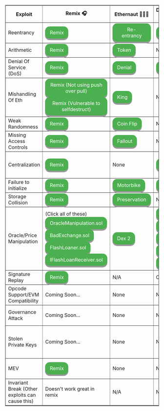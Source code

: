 <table border="1" style="border-collapse: collapse;">
    <thead>
        <tr>
            <th>Exploit</th>
            <th>Remix 🎧</th>
            <th>Ethernaut 👩🏻‍🚀</th>
            <th>Damn Vulnerable DeFi 💰</th>
            <th>Case Studies 🔎</th>
        </tr>
    </thead>
    <tbody>
        <tr>
            <td>Reentrancy</td>
            <td>
            <a href="https://remix.ethereum.org/#url=https://github.com/Cyfrin/sc-exploits-minimized/blob/main/src/reentrancy/Reentrancy.sol&lang=en&optimize=false&runs=200&evmVersion=null&version=soljson-v0.8.20+commit.a1b79de6.js" target="_blank" style="display: inline-block; padding: 10px 15px; font-size: 16px; cursor: pointer; text-align: center; text-decoration: none; outline: none; color: #fff; background-color: #4CAF50; border: none; border-radius: 15px; box-shadow: 0 5px #999;" target="_blank">Remix</a>
            </td>
            <td>
            <a href="https://ethernaut.openzeppelin.com/level/10" target="_blank" style="display: inline-block; padding: 10px 15px; font-size: 16px; cursor: pointer; text-align: center; text-decoration: none; outline: none; color: #fff; background-color: #4CAF50; border: none; border-radius: 15px; box-shadow: 0 5px #999;" target="_blank">Re-entrancy</a>
            </td>
            <td>
            <a href="https://www.damnvulnerabledefi.xyz/challenges/side-entrance/" target="_blank" style="display: inline-block; padding: 10px 15px; font-size: 16px; cursor: pointer; text-align: center; text-decoration: none; outline: none; color: #fff; background-color: #4CAF50; border: none; border-radius: 15px; box-shadow: 0 5px #999;" target="_blank">Side Entrance</a>
            </td>
            <td>
            <a href="https://github.com/pcaversaccio/reentrancy-attacks" target="_blank" style="display: inline-block; padding: 10px 15px; font-size: 16px; cursor: pointer; text-align: center; text-decoration: none; outline: none; color: #fff; background-color: #4CAF50; border: none; border-radius: 15px; box-shadow: 0 5px #999;" target="_blank">The Ultimate List </a>
            </td>
        </tr>
        <tr>
            <td>Arithmetic</td>
            <td>
            <a href="https://remix.ethereum.org/#url=https://github.com/Cyfrin/sc-exploits-minimized/blob/main/src/arithmetic/OverflowAndUnderflow.sol&lang=en&optimize=false&runs=200&evmVersion=null&version=soljson-v0.8.20+commit.a1b79de6.js" target="_blank" style="display: inline-block; padding: 10px 15px; font-size: 16px; cursor: pointer; text-align: center; text-decoration: none; outline: none; color: #fff; background-color: #4CAF50; border: none; border-radius: 15px; box-shadow: 0 5px #999;" target="_blank">Remix</a>
            </td>
            <td>
            <a href="https://ethernaut.openzeppelin.com/level/5" target="_blank" style="display: inline-block; padding: 10px 15px; font-size: 16px; cursor: pointer; text-align: center; text-decoration: none; outline: none; color: #fff; background-color: #4CAF50; border: none; border-radius: 15px; box-shadow: 0 5px #999;" target="_blank">Token</a>
            </td>
            <td>
            None
            </td>
            <td>
            Coming Soon...
            </td>
        </tr>
        <tr>
            <td>Denial Of Service (DoS)</td>
            <td>
            <a href="https://remix.ethereum.org/#url=https://github.com/Cyfrin/sc-exploits-minimized/blob/main/src/denial-of-service/DoS.sol&lang=en&optimize=false&runs=200&evmVersion=null&version=soljson-v0.8.20+commit.a1b79de6.js" target="_blank" style="display: inline-block; padding: 10px 15px; font-size: 16px; cursor: pointer; text-align: center; text-decoration: none; outline: none; color: #fff; background-color: #4CAF50; border: none; border-radius: 15px; box-shadow: 0 5px #999;" target="_blank">Remix</a>
            </td>
            <td>
            <a href="https://ethernaut.openzeppelin.com/level/20" target="_blank" style="display: inline-block; padding: 10px 15px; font-size: 16px; cursor: pointer; text-align: center; text-decoration: none; outline: none; color: #fff; background-color: #4CAF50; border: none; border-radius: 15px; box-shadow: 0 5px #999;" target="_blank">Denial</a>
            </td>
            <td>
            <a href="https://www.damnvulnerabledefi.xyz/challenges/unstoppable/" target="_blank" style="display: inline-block; padding: 10px 15px; font-size: 16px; cursor: pointer; text-align: center; text-decoration: none; outline: none; color: #fff; background-color: #4CAF50; border: none; border-radius: 15px; box-shadow: 0 5px #999;" target="_blank">Unstoppable</a>
            </td>
            <td>
            Coming Soon...
            </td>
        </tr>
        <tr>
            <td>Mishandling Of Eth</td>
            <td>
            <a href="https://remix.ethereum.org/#url=https://github.com/Cyfrin/sc-exploits-minimized/blob/main/src/mishandling-of-eth/MishandlingOfEth.sol&lang=en&optimize=false&runs=200&evmVersion=null&version=soljson-v0.8.20+commit.a1b79de6.js" target="_blank" style="display: inline-block; padding: 10px 15px; font-size: 16px; cursor: pointer; text-align: center; text-decoration: none; outline: none; color: #fff; background-color: #4CAF50; border: none; border-radius: 15px; box-shadow: 0 5px #999;" target="_blank">Remix (Not using push over pull)</a>
            </br>
            <a href="https://remix.ethereum.org/#url=https://github.com/Cyfrin/sc-exploits-minimized/blob/main/src/mishandling-of-eth/SelfDestructMe.sol&lang=en&optimize=false&runs=200&evmVersion=null&version=soljson-v0.8.20+commit.a1b79de6.js" target="_blank" style="display: inline-block; padding: 10px 15px; font-size: 16px; cursor: pointer; text-align: center; text-decoration: none; outline: none; color: #fff; background-color: #4CAF50; border: none; border-radius: 15px; box-shadow: 0 5px #999;" target="_blank">Remix (Vulnerable to selfdestruct)</a>
            </td>
            <td>
            <a href="https://ethernaut.openzeppelin.com/level/9" target="_blank" style="display: inline-block; padding: 10px 15px; font-size: 16px; cursor: pointer; text-align: center; text-decoration: none; outline: none; color: #fff; background-color: #4CAF50; border: none; border-radius: 15px; box-shadow: 0 5px #999;" target="_blank">King</a>
            </td>
            <td>
            None
            </td>
            <td>
            <a href="https://samczsun.com/two-rights-might-make-a-wrong/" target="_blank" style="display: inline-block; padding: 10px 15px; font-size: 16px; cursor: pointer; text-align: center; text-decoration: none; outline: none; color: #fff; background-color: #4CAF50; border: none; border-radius: 15px; box-shadow: 0 5px #999;" target="_blank">Sushi Swap</a>
            </td>
        </tr>
        <tr>
            <td>Weak Randomness</td>
            <td>
            <a href="https://remix.ethereum.org/#url=https://github.com/Cyfrin/sc-exploits-minimized/blob/main/src/weak-randomness/WeakRandomness.sol&lang=en&optimize=false&runs=200&evmVersion=null&version=soljson-v0.8.20+commit.a1b79de6.js" target="_blank" style="display: inline-block; padding: 10px 15px; font-size: 16px; cursor: pointer; text-align: center; text-decoration: none; outline: none; color: #fff; background-color: #4CAF50; border: none; border-radius: 15px; box-shadow: 0 5px #999;" target="_blank">Remix</a>
            </td>
            <td>
            <a href="https://ethernaut.openzeppelin.com/level/3" target="_blank" style="display: inline-block; padding: 10px 15px; font-size: 16px; cursor: pointer; text-align: center; text-decoration: none; outline: none; color: #fff; background-color: #4CAF50; border: none; border-radius: 15px; box-shadow: 0 5px #999;" target="_blank">Coin Flip</a>
            </td>
            <td>
            None
            </td>
            <td>
            <a href="https://forum.openzeppelin.com/t/understanding-the-meebits-exploit/8281" target="_blank" style="display: inline-block; padding: 10px 15px; font-size: 16px; cursor: pointer; text-align: center; text-decoration: none; outline: none; color: #fff; background-color: #4CAF50; border: none; border-radius: 15px; box-shadow: 0 5px #999;" target="_blank">Meebits</a>
            </td>
        </tr>
        <tr>
            <td>Missing Access Controls</td>
            <td>
            <a href="https://remix.ethereum.org/#url=https://github.com/Cyfrin/sc-exploits-minimized/blob/main/src/missing-access-controls/MissingAccessControls.sol&lang=en&optimize=false&runs=200&evmVersion=null&version=soljson-v0.8.20+commit.a1b79de6.js" target="_blank" style="display: inline-block; padding: 10px 15px; font-size: 16px; cursor: pointer; text-align: center; text-decoration: none; outline: none; color: #fff; background-color: #4CAF50; border: none; border-radius: 15px; box-shadow: 0 5px #999;" target="_blank">Remix</a>
            </td>
            <td>
            <a href="https://ethernaut.openzeppelin.com/level/2" target="_blank" style="display: inline-block; padding: 10px 15px; font-size: 16px; cursor: pointer; text-align: center; text-decoration: none; outline: none; color: #fff; background-color: #4CAF50; border: none; border-radius: 15px; box-shadow: 0 5px #999;" target="_blank">Fallout</a>
            </td>
            <td>
            None
            </td>
            <td>
            Coming Soon...
            </td>
        </tr>
        <tr>
            <td>Centralization</td>
            <td>
            <a href="https://remix.ethereum.org/#url=https://github.com/Cyfrin/sc-exploits-minimized/blob/main/src/centralization/Centralization.sol&lang=en&optimize=false&runs=200&evmVersion=null&version=soljson-v0.8.20+commit.a1b79de6.js" target="_blank" style="display: inline-block; padding: 10px 15px; font-size: 16px; cursor: pointer; text-align: center; text-decoration: none; outline: none; color: #fff; background-color: #4CAF50; border: none; border-radius: 15px; box-shadow: 0 5px #999;" target="_blank">Remix</a>
            </td>
            <td>
            None
            </td>
            <td>
            <a href="https://www.damnvulnerabledefi.xyz/challenges/compromised/" target="_blank" style="display: inline-block; padding: 10px 15px; font-size: 16px; cursor: pointer; text-align: center; text-decoration: none; outline: none; color: #fff; background-color: #4CAF50; border: none; border-radius: 15px; box-shadow: 0 5px #999;" target="_blank">Compromised</a>
            </td>
            <td>
            <a href="https://medium.com/@observer1/uk-court-ordered-oasis-to-exploit-own-security-flaw-to-recover-120k-weth-stolen-in-wormhole-hack-fcadc439ca9d" target="_blank" style="display: inline-block; padding: 10px 15px; font-size: 16px; cursor: pointer; text-align: center; text-decoration: none; outline: none; color: #fff; background-color: #4CAF50; border: none; border-radius: 15px; box-shadow: 0 5px #999;" target="_blank">Oasis</a>
            And every rug pull ever.
            </td>
        </tr>
        <tr>
            <td>Failure to initialize</td>
            <td>
            <a href="https://remix.ethereum.org/#url=https://github.com/Cyfrin/sc-exploits-minimized/blob/main/src/failure-to-initialize/FailureToInitialize.sol&lang=en&optimize=false&runs=200&evmVersion=null&version=soljson-v0.8.20+commit.a1b79de6.js" target="_blank" style="display: inline-block; padding: 10px 15px; font-size: 16px; cursor: pointer; text-align: center; text-decoration: none; outline: none; color: #fff; background-color: #4CAF50; border: none; border-radius: 15px; box-shadow: 0 5px #999;" target="_blank">Remix</a>
            </td>
            <td>
            <a href="https://ethernaut.openzeppelin.com/level/25 " target="_blank" style="display: inline-block; padding: 10px 15px; font-size: 16px; cursor: pointer; text-align: center; text-decoration: none; outline: none; color: #fff; background-color: #4CAF50; border: none; border-radius: 15px; box-shadow: 0 5px #999;" target="_blank">Motorbike</a>
            </td>
            <td>
            <a href="https://www.damnvulnerabledefi.xyz/challenges/wallet-mining/ " target="_blank" style="display: inline-block; padding: 10px 15px; font-size: 16px; cursor: pointer; text-align: center; text-decoration: none; outline: none; color: #fff; background-color: #4CAF50; border: none; border-radius: 15px; box-shadow: 0 5px #999;" target="_blank">Wallet Mining</a>
            </td>
            <td>
            <a href="https://github.com/openethereum/parity-ethereum/issues/6995 " target="_blank" style="display: inline-block; padding: 10px 15px; font-size: 16px; cursor: pointer; text-align: center; text-decoration: none; outline: none; color: #fff; background-color: #4CAF50; border: none; border-radius: 15px; box-shadow: 0 5px #999;" target="_blank">Parity Wallet</a>
            </td>
        </tr>
        <tr>
            <td>Storage Collision</td>
            <td>
            <a href="https://remix.ethereum.org/#url=https://github.com/Cyfrin/sc-exploits-minimized/blob/main/src/storage-collision/StorageCollision.sol&lang=en&optimize=false&runs=200&evmVersion=null&version=soljson-v0.8.20+commit.a1b79de6.js" target="_blank" style="display: inline-block; padding: 10px 15px; font-size: 16px; cursor: pointer; text-align: center; text-decoration: none; outline: none; color: #fff; background-color: #4CAF50; border: none; border-radius: 15px; box-shadow: 0 5px #999;" target="_blank">Remix</a>
            </td>
            <td>
            <a href="https://ethernaut.openzeppelin.com/level/16" target="_blank" style="display: inline-block; padding: 10px 15px; font-size: 16px; cursor: pointer; text-align: center; text-decoration: none; outline: none; color: #fff; background-color: #4CAF50; border: none; border-radius: 15px; box-shadow: 0 5px #999;" target="_blank">Preservation</a>
            </td>
            <td>
            None
            </td>
            <td>
            Coming Soon...
            </td>
        </tr>
        <tr>
            <td>Oracle/Price Manipulation</td>
            <td>
            (Click all of these)
            <a href="https://remix.ethereum.org/#url=https://github.com/Cyfrin/sc-exploits-minimized/blob/main/src/oracle-manipulation/OracleManipulation.sol&lang=en&optimize=false&runs=200&evmVersion=null&version=soljson-v0.8.20+commit.a1b79de6.js" target="_blank" style="display: inline-block; padding: 10px 15px; font-size: 16px; cursor: pointer; text-align: center; text-decoration: none; outline: none; color: #fff; background-color: #4CAF50; border: none; border-radius: 15px; box-shadow: 0 5px #999;" target="_blank">OracleManipulation.sol</a>
            </br>
            <a href="https://remix.ethereum.org/#url=https://github.com/Cyfrin/sc-exploits-minimized/blob/main/src/oracle-manipulation/BadExchange.sol&lang=en&optimize=false&runs=200&evmVersion=null&version=soljson-v0.8.20+commit.a1b79de6.js" target="_blank" style="display: inline-block; padding: 10px 15px; font-size: 16px; cursor: pointer; text-align: center; text-decoration: none; outline: none; color: #fff; background-color: #4CAF50; border: none; border-radius: 15px; box-shadow: 0 5px #999;" target="_blank">BadExchange.sol</a>
            </br>
            <a href="https://remix.ethereum.org/#url=https://github.com/Cyfrin/sc-exploits-minimized/blob/main/src/oracle-manipulation/FlashLoaner.sol&lang=en&optimize=false&runs=200&evmVersion=null&version=soljson-v0.8.20+commit.a1b79de6.js" target="_blank" style="display: inline-block; padding: 10px 15px; font-size: 16px; cursor: pointer; text-align: center; text-decoration: none; outline: none; color: #fff; background-color: #4CAF50; border: none; border-radius: 15px; box-shadow: 0 5px #999;" target="_blank">FlashLoaner.sol</a>
            </br>
            <a href="https://remix.ethereum.org/#url=https://github.com/Cyfrin/sc-exploits-minimized/blob/main/src/oracle-manipulation/IFlashLoanReceiver.sol&lang=en&optimize=false&runs=200&evmVersion=null&version=soljson-v0.8.20+commit.a1b79de6.js" target="_blank" style="display: inline-block; padding: 10px 15px; font-size: 16px; cursor: pointer; text-align: center; text-decoration: none; outline: none; color: #fff; background-color: #4CAF50; border: none; border-radius: 15px; box-shadow: 0 5px #999;" target="_blank">IFlashLoanReceiver.sol</a>
            </td>
            <td>
            <a href="https://ethernaut.openzeppelin.com/level/23" target="_blank" style="display: inline-block; padding: 10px 15px; font-size: 16px; cursor: pointer; text-align: center; text-decoration: none; outline: none; color: #fff; background-color: #4CAF50; border: none; border-radius: 15px; box-shadow: 0 5px #999;" target="_blank">Dex 2</a>
            </td>
            <td>
            <a href="https://www.damnvulnerabledefi.xyz/challenges/puppet/" target="_blank" style="display: inline-block; padding: 10px 15px; font-size: 16px; cursor: pointer; text-align: center; text-decoration: none; outline: none; color: #fff; background-color: #4CAF50; border: none; border-radius: 15px; box-shadow: 0 5px #999;" target="_blank">Puppet</a>
            </br>
            <a href="https://www.damnvulnerabledefi.xyz/challenges/puppet-v2/" target="_blank" style="display: inline-block; padding: 10px 15px; font-size: 16px; cursor: pointer; text-align: center; text-decoration: none; outline: none; color: #fff; background-color: #4CAF50; border: none; border-radius: 15px; box-shadow: 0 5px #999;" target="_blank">Puppet V2</a>
            </br>
            <a href="https://www.damnvulnerabledefi.xyz/challenges/puppet-v3/" target="_blank" style="display: inline-block; padding: 10px 15px; font-size: 16px; cursor: pointer; text-align: center; text-decoration: none; outline: none; color: #fff; background-color: #4CAF50; border: none; border-radius: 15px; box-shadow: 0 5px #999;" target="_blank">Puppet V3</a>
            </br>
            <a href="https://www.damnvulnerabledefi.xyz/challenges/the-rewarder/" target="_blank" style="display: inline-block; padding: 10px 15px; font-size: 16px; cursor: pointer; text-align: center; text-decoration: none; outline: none; color: #fff; background-color: #4CAF50; border: none; border-radius: 15px; box-shadow: 0 5px #999;" target="_blank">The Rewarder</a>
            </br>
            <a href="https://www.damnvulnerabledefi.xyz/challenges/selfie/" target="_blank" style="display: inline-block; padding: 10px 15px; font-size: 16px; cursor: pointer; text-align: center; text-decoration: none; outline: none; color: #fff; background-color: #4CAF50; border: none; border-radius: 15px; box-shadow: 0 5px #999;" target="_blank">Selfie</a>
            </td>
            <td>
            <a href="https://rekt.news/cream-rekt-2/" target="_blank" style="display: inline-block; padding: 10px 15px; font-size: 16px; cursor: pointer; text-align: center; text-decoration: none; outline: none; color: #fff; background-color: #4CAF50; border: none; border-radius: 15px; box-shadow: 0 5px #999;" target="_blank">Cream Finance</a>
            </td>
        </tr>
        <tr>
            <td>Signature Replay</td>
            <td>
            <a href="https://remix.ethereum.org/#url=https://github.com/Cyfrin/sc-exploits-minimized/blob/main/src/signature-replay/SignatureReplay.sol&lang=en&optimize=false&runs=200&evmVersion=null&version=soljson-v0.8.20+commit.a1b79de6.js" target="_blank" style="display: inline-block; padding: 10px 15px; font-size: 16px; cursor: pointer; text-align: center; text-decoration: none; outline: none; color: #fff; background-color: #4CAF50; border: none; border-radius: 15px; box-shadow: 0 5px #999;" target="_blank">Remix</a>
            </td>
            <td>
            N/A
            </td>
            <td>
            Coming soon...
            </td>
            <td>
            Coming soon...
            </td>
        </tr>
        <tr>
            <td>Opcode Support/EVM Compatibility</td>
            <td>
            Coming Soon...
            </td>
            <td>
            None
            </td>
            <td>
            None
            </td>
            <td>
            <a href="https://medium.com/coinmonks/gemstoneido-contract-stuck-with-921-eth-an-analysis-of-why-transfer-does-not-work-on-zksync-era-d5a01807227d" target="_blank" style="display: inline-block; padding: 10px 15px; font-size: 16px; cursor: pointer; text-align: center; text-decoration: none; outline: none; color: #fff; background-color: #4CAF50; border: none; border-radius: 15px; box-shadow: 0 5px #999;" target="_blank">zkSync/GEM</a>
            </td>
        </tr>
        <tr>
            <td>Governance Attack</td>
            <td>
            Coming Soon...
            </td>
            <td>
            None
            </td>
            <td>
            None
            </td>
            <td>
            <a href="https://rekt.news/tornado-gov-rekt/" target="_blank" style="display: inline-block; padding: 10px 15px; font-size: 16px; cursor: pointer; text-align: center; text-decoration: none; outline: none; color: #fff; background-color: #4CAF50; border: none; border-radius: 15px; box-shadow: 0 5px #999;" target="_blank">Tornado Cash</a>
            </td>
        </tr>
        <tr>
            <td>Stolen Private Keys</td>
            <td>
            Coming Soon...
            </td>
            <td>
            None
            </td>
            <td>
            None
            </td>
            <td>
            <a href="https://rekt.news/vulcan-forged-rekt/" target="_blank" style="display: inline-block; padding: 10px 15px; font-size: 16px; cursor: pointer; text-align: center; text-decoration: none; outline: none; color: #fff; background-color: #4CAF50; border: none; border-radius: 15px; box-shadow: 0 5px #999;" target="_blank">Vulcan Forged</a>
            <a href="https://rekt.news/mixin-rekt/" target="_blank" style="display: inline-block; padding: 10px 15px; font-size: 16px; cursor: pointer; text-align: center; text-decoration: none; outline: none; color: #fff; background-color: #4CAF50; border: none; border-radius: 15px; box-shadow: 0 5px #999;" target="_blank">Mixin</a>
            </td>
        </tr>
        <tr>
            <td>MEV</td>
            <td>
            <a href="https://remix.ethereum.org/#url=https://github.com/Cyfrin/sc-exploits-minimized/blob/main/src/MEV/Frontran.sol&lang=en&optimize=false&runs=200&evmVersion=null&version=soljson-v0.8.20+commit.a1b79de6.js" target="_blank" style="display: inline-block; padding: 10px 15px; font-size: 16px; cursor: pointer; text-align: center; text-decoration: none; outline: none; color: #fff; background-color: #4CAF50; border: none; border-radius: 15px; box-shadow: 0 5px #999;" target="_blank">Remix</a>
            </td>
            <td>
            None
            </td>
            <td>
            None
            </td>
            <td>
            <a href="https://blockworks.co/news/curve-suffers-exploit" target="_blank" style="display: inline-block; padding: 10px 15px; font-size: 16px; cursor: pointer; text-align: center; text-decoration: none; outline: none; color: #fff; background-color: #4CAF50; border: none; border-radius: 15px; box-shadow: 0 5px #999;" target="_blank">Vyper Attack</a>
            </td>
        </tr>
        <tr>
            <td>Invariant Break (Other exploits can cause this)</td>
            <td>
            Doesn't work great in remix
            </td>
            <td>
            N/A
            </td>
            <td>
            N/A
            </td>
            <td>
            <a href="https://www.coinbase.com/blog/euler-compromise-investigation-part-1-the-exploit" target="_blank" style="display: inline-block; padding: 10px 15px; font-size: 16px; cursor: pointer; text-align: center; text-decoration: none; outline: none; color: #fff; background-color: #4CAF50; border: none; border-radius: 15px; box-shadow: 0 5px #999;" target="_blank">Euler</a>
            </td>
        </tr>
    </tbody>
</table>
